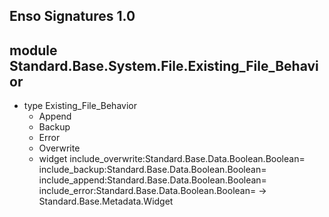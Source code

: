 ## Enso Signatures 1.0
## module Standard.Base.System.File.Existing_File_Behavior
- type Existing_File_Behavior
    - Append
    - Backup
    - Error
    - Overwrite
    - widget include_overwrite:Standard.Base.Data.Boolean.Boolean= include_backup:Standard.Base.Data.Boolean.Boolean= include_append:Standard.Base.Data.Boolean.Boolean= include_error:Standard.Base.Data.Boolean.Boolean= -> Standard.Base.Metadata.Widget
